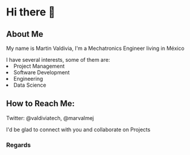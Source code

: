 <h1>Hi there 👋 </h1>

<h2>About Me </h2>
<p>My name is Martin Valdivia, I'm a Mechatronics Engineer living in México</p>
<u1>I have several interests, some of them are: </u1>
  <li>Project Management</li>
  <li>Software Development</li>
  <li>Engineering</li>
  <li>Data Science</li>

<h2>How to Reach Me:</h2>
<p>Twitter: @valdiviatech, @marvalmej <p>

<p>I'd be glad to connect with you and collaborate on Projects </p>
<h3>Regards</h3>


<!--
**martinvaldivia/martinvaldivia** is a ✨ _special_ ✨ repository because its `README.md` (this file) appears on your GitHub profile.

Here are some ideas to get you started:

- 🔭 I’m currently working on ...
- 🌱 I’m currently learning ...
- 👯 I’m looking to collaborate on ...
- 🤔 I’m looking for help with ...
- 💬 Ask me about ...
- 📫 How to reach me: ...
- 😄 Pronouns: ...
- ⚡ Fun fact: ...
-->
